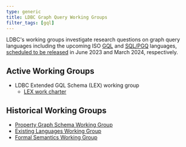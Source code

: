 ```yaml
---
type: generic
title: LDBC Graph Query Working Groups
filter_tags: [gql]
---
```



LDBC's working groups investigate research questions on graph query languages including the upcoming ISO [GQL](https://www.iso.org/standard/76120.html) and [SQL/PGQ](https://www.iso.org/standard/79473.html) languages, [scheduled to be released](https://ldbcouncil.org/event/fifteenth-tuc-meeting/attachments/keith-hare-property-graph-standards-process-and-timing.pdf) in June 2023 and March 2024, respectively.

## Active Working Groups

* LDBC Extended GQL Schema (LEX) working group
  * [LEX work charter](https://doi.org/10.54285/ldbc.VSBC2149)

## Historical Working Groups

* [Property Graph Schema Working Group](/gql-community/pgswg)
* [Existing Languages Working Group](/gql-community/elwg)
* [Formal Semantics Working Group](/gql-community/fswg)

